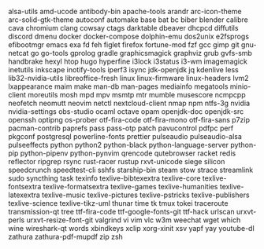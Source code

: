 alsa-utils
amd-ucode
antibody-bin
apache-tools
arandr
arc-icon-theme
arc-solid-gtk-theme
autoconf
automake
base
bat
bc
biber
blender
calibre
cava
chromium
clang
cowsay
ctags
darktable
dbeaver
dhcpcd
diffutils
discord
dmenu
docker
docker-compose
dolphin-emu
dos2unix
e2fsprogs
efibootmgr
emacs
exa
fd
feh
figlet
firefox
fortune-mod
fzf
gcc
gimp
git
gnu-netcat
go
go-tools
gprolog
gradle
graphicsmagick
graphviz
grub
gvfs-smb
handbrake
hexyl
htop
hugo
hyperfine
i3lock
i3status
i3-wm
imagemagick
inetutils
inkscape
inotify-tools
iperf3
isync
jdk-openjdk
jq
kdenlive
less
lib32-nvidia-utils
libreoffice-fresh
linux
linux-firmware
linux-headers
lvm2
lxappearance
maim
make
man-db
man-pages
mediainfo
megatools
minio-client
moreutils
mosh
mpd
mpv
msmtp
mtr
mumble
musescore
ncmpcpp
neofetch
neomutt
neovim
netctl
nextcloud-client
nmap
npm
ntfs-3g
nvidia
nvidia-settings
obs-studio
ocaml
octave
opam
openjdk-doc
openjdk-src
openssh
optipng
os-prober
otf-fira-code
otf-fira-mono
otf-fira-sans
p7zip
pacman-contrib
paprefs
pass
pass-otp
patch
pavucontrol
pdfpc
perf
pkgconf
postgresql
powerline-fonts
prettier
pulseaudio
pulseaudio-alsa
pulseeffects
python
python2
python-black
python-language-server
python-pip
python-pipenv
python-pynvim
qrencode
qutebrowser
racket
redis
reflector
ripgrep
rsync
rust-racer
rustup
rxvt-unicode
siege
silicon
speedcrunch
speedtest-cli
sshfs
starship-bin
steam
stow
strace
streamlink
sudo
syncthing
task
texinfo
texlive-bibtexextra
texlive-core
texlive-fontsextra
texlive-formatsextra
texlive-games
texlive-humanities
texlive-latexextra
texlive-music
texlive-pictures
texlive-pstricks
texlive-publishers
texlive-science
texlive-tikz-uml
thunar
time
tk
tmux
tokei
traceroute
transmission-qt
tree
ttf-fira-code
ttf-google-fonts-git
ttf-hack
urlscan
urxvt-perls
urxvt-resize-font-git
valgrind
vi
vim
vlc
w3m
weechat
wget
which
wine
wireshark-qt
words
xbindkeys
xclip
xorg-xinit
xsv
yapf
yay
youtube-dl
zathura
zathura-pdf-mupdf
zip
zsh
